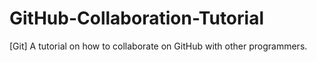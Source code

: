 # GitHub-Collaboration-Tutorial
[Git] A tutorial on how to collaborate on GitHub with other programmers.
